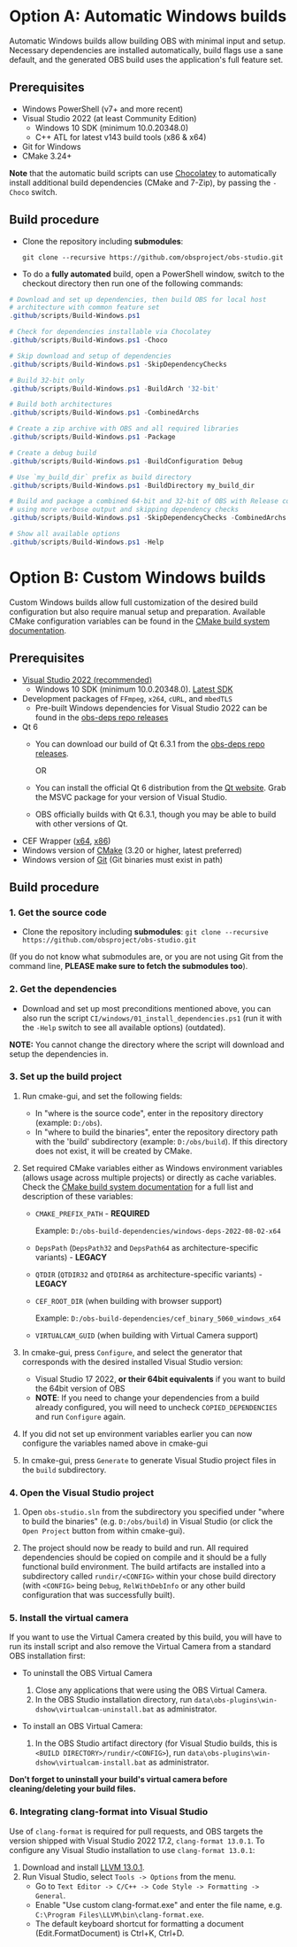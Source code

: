 # Option A: Automatic Windows builds

Automatic Windows builds allow building OBS with minimal input and setup. Necessary dependencies are installed automatically, build flags use a sane default, and the generated OBS build uses the application's full feature set.

## Prerequisites

* Windows PowerShell (v7+ and more recent)
* Visual Studio 2022 (at least Community Edition)
  * Windows 10 SDK (minimum 10.0.20348.0)
  * C++ ATL for latest v143 build tools (x86 & x64)
* Git for Windows
* CMake 3.24+

**Note** that the automatic build scripts can use [Chocolatey](https://chocolatey.org) to automatically install additional build dependencies (CMake and 7-Zip), by passing the `-Choco` switch.

## Build procedure

* Clone the repository including **submodules**:

    `git clone --recursive https://github.com/obsproject/obs-studio.git`

* To do a **fully automated** build, open a PowerShell window, switch to the checkout directory then run one of the following commands:

```powershell
# Download and set up dependencies, then build OBS for local host 
# architecture with common feature set
.github/scripts/Build-Windows.ps1

# Check for dependencies installable via Chocolatey
.github/scripts/Build-Windows.ps1 -Choco

# Skip download and setup of dependencies
.github/scripts/Build-Windows.ps1 -SkipDependencyChecks

# Build 32-bit only
.github/scripts/Build-Windows.ps1 -BuildArch '32-bit'

# Build both architectures
.github/scripts/Build-Windows.ps1 -CombinedArchs

# Create a zip archive with OBS and all required libraries
.github/scripts/Build-Windows.ps1 -Package

# Create a debug build
.github/scripts/Build-Windows.ps1 -BuildConfiguration Debug

# Use `my_build_dir` prefix as build directory
.github/scripts/Build-Windows.ps1 -BuildDirectory my_build_dir

# Build and package a combined 64-bit and 32-bit of OBS with Release configuration, 
# using more verbose output and skipping dependency checks
.github/scripts/Build-Windows.ps1 -SkipDependencyChecks -CombinedArchs -BuildConfiguration Release -Verbose

# Show all available options
.github/scripts/Build-Windows.ps1 -Help
```

# Option B: Custom Windows builds

Custom Windows builds allow full customization of the desired build configuration but also require manual setup and preparation. Available CMake configuration variables can be found in the [CMake build system documentation](https://github.com/obsproject/obs-studio/wiki/Building-OBS-Studio#cmake).

## Prerequisites

* [Visual Studio 2022 (recommended)](https://visualstudio.microsoft.com/vs/)
  * Windows 10 SDK (minimum 10.0.20348.0). [Latest SDK](https://developer.microsoft.com/en-us/windows/downloads/windows-10-sdk/)
* Development packages of `FFmpeg`, `x264`, `cURL`, and `mbedTLS`
  * Pre-built Windows dependencies for Visual Studio 2022 can be found in the [obs-deps repo releases](https://github.com/obsproject/obs-deps/releases?q=windows)
* Qt 6
  * You can download our build of Qt 6.3.1 from the [obs-deps repo releases](https://github.com/obsproject/obs-deps/releases?q=windows).

    OR
  * You can install the official Qt 6 distribution from the [Qt website](http://www.qt.io/). Grab the MSVC package for your version of Visual Studio.
  * OBS officially builds with Qt 6.3.1, though you may be able to build with other versions of Qt.
* CEF Wrapper ([x64](https://cdn-fastly.obsproject.com/downloads/cef_binary_5060_windows_x64.zip), [x86](https://cdn-fastly.obsproject.com/downloads/cef_binary_5060_windows_x86.zip))
* Windows version of [CMake](http://www.cmake.org/) (3.20 or higher, latest preferred)
* Windows version of [Git](https://git-scm.com/download/win) (Git binaries must exist in path)

## Build procedure

### 1. Get the source code

* Clone the repository including **submodules**: `git clone --recursive https://github.com/obsproject/obs-studio.git`

(If you do not know what submodules are, or you are not using Git from the command line, **PLEASE make sure to fetch the submodules too**).

### 2. Get the dependencies

* Download and set up most preconditions mentioned above, you can also run the script `CI/windows/01_install_dependencies.ps1` (run it with the `-Help` switch to see all available options) (outdated). 

**NOTE:** You cannot change the directory where the script will download and setup the dependencies in.

### 3. Set up the build project

1. Run cmake-gui, and set the following fields:
    * In "where is the source code", enter in the repository directory (example: `D:/obs`).
    * In "where to build the binaries", enter the repository directory path with the 'build' subdirectory (example: `D:/obs/build`). If this directory does not exist, it will be created by CMake.

2. Set required CMake variables either as Windows environment variables (allows usage across multiple projects) or directly as cache variables. Check the [CMake build system documentation](https://github.com/obsproject/obs-studio/wiki/Building-OBS-Studio#cmake) for a full list and description of these variables:
    * `CMAKE_PREFIX_PATH` - **REQUIRED**

       Example: `D:/obs-build-dependencies/windows-deps-2022-08-02-x64`
    * `DepsPath` (`DepsPath32` and `DepsPath64` as architecture-specific variants) - **LEGACY** 
    * `QTDIR` (`QTDIR32` and `QTDIR64` as architecture-specific variants) - **LEGACY** 
    * `CEF_ROOT_DIR` (when building with browser support)

       Example: `D:/obs-build-dependencies/cef_binary_5060_windows_x64`
    * `VIRTUALCAM_GUID` (when building with Virtual Camera support)

3. In cmake-gui, press `Configure`, and select the generator that corresponds with the desired installed Visual Studio version:
    * Visual Studio 17 2022, **or their 64bit equivalents** if you want to build the 64bit version of OBS
    * **NOTE**: If you need to change your dependencies from a build already configured, you will need to uncheck `COPIED_DEPENDENCIES` and run `Configure` again.

4. If you did not set up environment variables earlier you can now configure the variables named above in cmake-gui

5. In cmake-gui, press `Generate` to generate Visual Studio project files in the `build` subdirectory.

### 4. Open the Visual Studio project

1. Open `obs-studio.sln` from the subdirectory you specified under "where to build the binaries" (e.g. `D:/obs/build`) in Visual Studio (or click the `Open Project` button from within cmake-gui).

2. The project should now be ready to build and run. All required dependencies should be copied on compile and it should be a fully functional build environment. The build artifacts are installed into a subdirectory called `rundir/<CONFIG>` within your chose build directory (with `<CONFIG>` being `Debug`, `RelWithDebInfo` or any other build configuration that was successfully built). 

### 5. Install the virtual camera

If you want to use the Virtual Camera created by this build, you will have to run its install script and also remove the Virtual Camera from a standard OBS installation first:

* To uninstall the OBS Virtual Camera
    1. Close any applications that were using the OBS Virtual Camera.
    2. In the OBS Studio installation directory, run `data\obs-plugins\win-dshow\virtualcam-uninstall.bat` as administrator.

* To install an OBS Virtual Camera:

    1. In the OBS Studio artifact directory (for Visual Studio builds, this is `<BUILD DIRECTORY>/rundir/<CONFIG>`), run `data\obs-plugins\win-dshow\virtualcam-install.bat` as administrator.

**Don't forget to uninstall your build's virtual camera before cleaning/deleting your build files.**

### 6. Integrating clang-format into Visual Studio

Use of `clang-format` is required for pull requests, and OBS targets the version shipped with Visual Studio 2022 17.2, `clang-format 13.0.1`. To configure any Visual Studio installation to use `clang-format 13.0.1`:

1. Download and install [LLVM 13.0.1](https://releases.llvm.org/).
2. Run Visual Studio, select `Tools -> Options` from the menu.
    * Go to `Text Editor -> C/C++ -> Code Style -> Formatting -> General`.
    * Enable "Use custom clang-format.exe" and enter the file name, e.g. `C:\Program Files\LLVM\bin\clang-format.exe`.
    * The default keyboard shortcut for formatting a document (Edit.FormatDocument) is Ctrl+K, Ctrl+D.